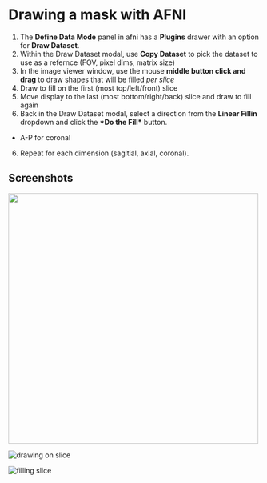 # Drawing a mask with AFNI
1. The **Define Data Mode** panel in afni has a **Plugins** drawer with an option for **Draw Dataset**.
2. Within the Draw Dataset modal, use **Copy Dataset** to pick the dataset to use as a refernce (FOV, pixel dims, matrix size)
3. In the image viewer window, use the mouse **middle button click and drag** to draw shapes that will be filled *per slice*
  1. Draw to fill on the first (most top/left/front) slice
  2. Move display to the last (most bottom/right/back) slice and draw to fill again
4. Back in the Draw Dataset modal, select a direction from the **Linear Fillin** dropdown and click the **\*Do the Fill\*** button. 
  * A-P for coronal
6. Repeat for each dimension (sagitial, axial, coronal).

## Screenshots
<img src="https://user-images.githubusercontent.com/680742/117687031-6187f980-b185-11eb-8dee-e7e36e633e9d.png" width=500/>

![drawing on slice](https://user-images.githubusercontent.com/680742/117687066-68167100-b185-11eb-8803-6116966e007e.png)

![filling slice](https://user-images.githubusercontent.com/680742/117687095-71074280-b185-11eb-8398-5230e201fc72.png)
